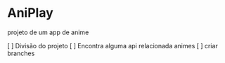 # AniPlay
projeto de um app de anime 


[ ] Divisão do projeto 
[ ] Encontra alguma api relacionada animes
[ ] criar branches
